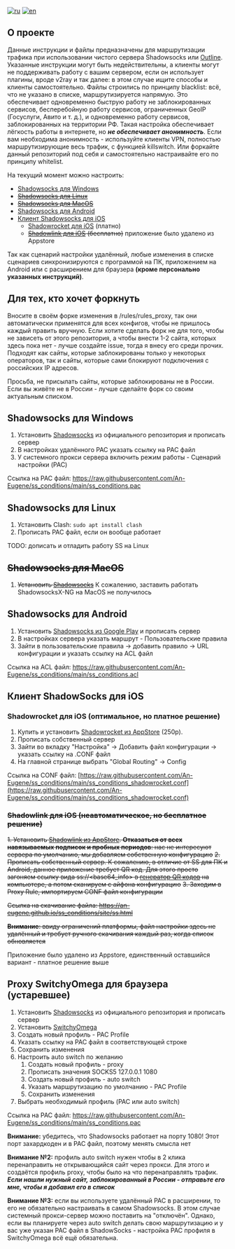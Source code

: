 [![ru](https://img.shields.io/badge/language-%D1%80%D1%83%D1%81%D1%81%D0%BA%D0%B8%D0%B9-blue.svg)](https://github.com/an-eugene/ss_conditions/blob/master/.github/README.md)
[![en](https://img.shields.io/badge/language-english-red.svg)](https://github.com/an-eugene/ss_conditions/blob/master/.github/README-en.md)

## О проекте
Данные инструкции и файлы предназначены для маршрутизации трафика при использовании чистого сервера Shadowsocks или [Outline](https://getoutline.org/ru/ "Download Outline"). Указанные инструкции могут быть недействительны, а клиенты могут не поддерживать работу с вашим сервером, если он использует плагины, вроде v2ray и так далее: в этом случае ищите способы и клиенты самостоятельно. 
Файлы строились по принципу blacklist: всё, что не указано в списке, маршрутизируется напрямую. Это обеспечивает одновременно быструю работу не заблокированных сервисов, бесперебойную работу сервисов, ограниченных GeoIP (Госуслуги, Авито и т. д.), и одновременно работу сервисов, заблокированных на территории РФ. 
Такая настройка обеспечивает лёгкость работы в интернете, но ***не обеспечивает анонимность***. Если вам необходима анонимность - используйте клиенты VPN, полностью маршрутизирующие весь трафик, с функцией killswitch. Или форкайте данный репозиторий под себя и самостоятельно настраивайте его по принципу whitelist.

На текущий момент можно настроить:
* [Shadowsocks для Windows](#shadowsocks-для-windows)
* ~~[Shadowsocks для Linux](#shadowsocks-для-linux)~~
* ~~[Shadowsocks для MacOS](#shadowsocks-для-macos)~~
* [Shadowsocks для Android](#shadowsocks-для-android)
* [Клиент Shadowsocks для iOS](#клиент-shadowsocks-для-ios)
  - [Shadowrocket для iOS](#shadowrocket-для-ios-оптимальное-но-платное-решение) (платно)
  - ~~[Shadowlink для iOS](#shadowlink-для-ios-неавтоматическое-но-бесплатное-решение) (бесплатно)~~ приложение было удалено из Appstore

Так как сценарий настройки удалённый, любые изменения в списке сценариев синхронизируются с программой на ПК, приложением на Android или с расширением для браузера **(кроме персонально указанных инструкций)**.

## Для тех, кто хочет форкнуть
Вносите в своём форке изменения в /rules/rules_proxy, так они автоматически применятся для всех конфигов, чтобы не пришлось каждый править вручную.
Если хотите сделать форк не для того, чтобы не зависеть от этого репозитория, а чтобы внести 1-2 сайта, которых здесь пока нет - лучше создайте issue, тогда я внесу его среди прочих. Подходят как сайты, которые заблокированы только у некоторых операторов, так и сайты, которые сами блокируют подключения с российских IP адресов.

Просьба, не присылать сайты, которые заблокированы не в России. Если вы живёте не в России - лучше сделайте форк со своим актуальным списком.

## Shadowsocks для Windows
1. Установить [Shadowsocks](https://github.com/shadowsocks/shadowsocks-windows/releases/latest "Shadowsocks github repo")  из официального репозитория и прописать сервер
2. В настройках удалённого PAC указать ссылку на PAC файл
3. У системного прокси сервера включить режим работы - Сценарий настройки (PAC)

Ссылка на PAC файл: https://raw.githubusercontent.com/An-Eugene/ss_conditions/main/ss_conditions.pac


## Shadowsocks для Linux
1. Установить Clash: `sudo apt install clash`
2. Прописать PAC файл, если он вообще работает

TODO: дописать и отладить работу SS на Linux


## ~~Shadowsocks для MacOS~~
1. ~~Установить [Shadowsocks](https://github.com/shadowsocks/ShadowsocksX-NG)~~
К сожалению, заставить работать ShadowsocksX-NG на MacOS не получилось


## Shadowsocks для Android
1. Установить [Shadowsocks из Google Play](https://play.google.com/store/apps/details?id=com.github.shadowsocks "Shadowsocks in Google Play") и прописать сервер
2. В настройках сервера указать маршрут - Пользовательские правила
3. Зайти в пользовательские правила -> добавить правило -> URL конфигурации и указать ссылку на ACL файл

Ссылка на ACL файл: https://raw.githubusercontent.com/An-Eugene/ss_conditions/main/ss_conditions.acl


## Клиент ShadowSocks для iOS
### Shadowrocket для iOS (оптимальное, но платное решение)
1. Купить и установить [Shadowrocket из AppStore](https://apps.apple.com/us/app/shadowrocket/id932747118) (250р).
2. Прописать собственный сервер
3. Зайти во вкладку "Настройка" -> Добавить файл конфигурации -> указать ссылку на .CONF файл
4. На главной странице выбрать "Global Routing" -> Config

Ссылка на CONF файл: [https://raw.githubusercontent.com/An-Eugene/ss_conditions/main/ss_conditions_shadowrocket.conf](https://raw.githubusercontent.com/An-Eugene/ss_conditions/main/ss_conditions_shadowrocket.conf)

### ~~Shadowlink для iOS (неавтоматическое, но бесплатное решение)~~
~~1. Установить [Shadowlink из AppStore](https://apps.apple.com/us/app/shadowlink-shadowsocks-proxy/id1439686518 "Shadowlink for iOS"). **Отказаться от всех навязываемых подписок и пробных периодов**: нас не интересуют сервера по умолчанию, мы добавляем собственную конфигурацию~~
~~2. Прописать собственный сервер. К сожалению, в отличие от SS для ПК и Android, данное приложение требует QR код. Для этого просто загоняем ссылку вида ss://<base64_info> в [генератор QR кодов](https://webqr.com/create.html) на компьютере, а потом сканируем с айфона конфигурацию~~
~~3. Заходим в Proxy Rule, импортируем CONF файл конфигурации~~

~~Ссылка на скачивание файла: https://an-eugene.github.io/ss_conditions/site/ss.html~~

~~**Внимание**: ввиду ограничений платформы, файл настройки здесь не удалённый и требует ручного скачивания каждый раз, когда список обновляется~~

Приложение было удалено из Appstore, единственный оставшийся вариант - платное решение выше

## Proxy SwitchyOmega для браузера (устаревшее)
1. Установить [Shadowsocks](https://github.com/shadowsocks/shadowsocks-windows/releases/latest "Shadowsocks github repo") из официального репозитория и прописать сервер
2. Установить [SwitchyOmega](https://chrome.google.com/webstore/detail/proxy-switchyomega/padekgcemlokbadohgkifijomclgjgif "SwitchyOmega for Google Chrome")
3. Создать новый профиль - PAC Profile
4. Указать ссылку на PAC файл в соответствующей строке
5. Сохранить изменения
6. Настроить auto switch по желанию
   1. Создать новый профиль - proxy
   2. Прописать значения SOCKS5 127.0.0.1 1080
   3. Создать новый профиль - auto switch
   4. Указать маршрутизацию по умолчанию - PAC Profile
   5. Сохранить изменения
7. Выбрать необходимый профиль (PAC или auto switch)

Ссылка на PAC файл: https://raw.githubusercontent.com/An-Eugene/ss_conditions/main/ss_conditions.pac

**Внимание:** убедитесь, что Shadowsocks работает на порту 1080! Этот порт захардкоден и в PAC файл, поэтому менять смысла нет

**Внимание №2:** профиль auto switch нужен чтобы в 2 клика перенаправить не открывающийся сайт через прокси. Для этого и создаётся профиль proxy, чтобы было на что перенаправлять трафик. ***Если нашли нужный сайт, заблокированный в России - отправьте его мне, чтобы я добавил его в список***

**Внимание №3:** если вы используете удалённый PAC в расширении, то его не обязательно настраивать в самом Shadowsocks. В этом случае системный прокси-сервер можно поставить на "отключён". Однако, если вы планируете через auto switch делать свою маршрутизацию и у вас уже указан PAC файл в ShadowSocks - настройка PAC профиля в SwitchyOmega всё ещё обязательна.
